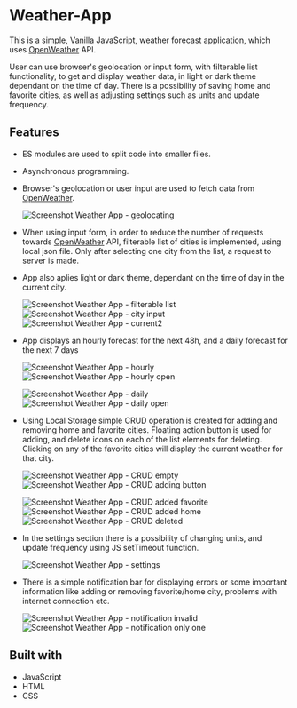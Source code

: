 # Weather-App

This is a simple, Vanilla JavaScript, weather forecast application, which uses [OpenWeather](https://openweathermap.org/) API.

User can use browser's geolocation or input form, with filterable list functionality, to get and display weather data, in light or dark theme dependant on the time of day.
There is a possibility of saving home and favorite cities, as well as adjusting settings such as units and update frequency.


## Features
- ES modules are used to split code into smaller files.
- Asynchronous programming.
- Browser's geolocation or user input are used to fetch data from [OpenWeather](https://openweathermap.org/). 

  ![Screenshot Weather App - geolocating](https://user-images.githubusercontent.com/29351209/136627973-616a615a-a037-41d2-aff1-1c51ebfcd56f.png)

- When using  input form, in order to reduce the number of requests towards [OpenWeather](https://openweathermap.org/) API, filterable list of cities is implemented, using local json file. Only after selecting one city from the list, a request to server is made. 
- App also aplies light or dark theme, dependant on the time of day in the current city.

  ![Screenshot Weather App - filterable list](https://user-images.githubusercontent.com/29351209/136630120-a571ab99-6b36-4e45-9f48-0b9ba918cf70.png)
  ![Screenshot  Weather App - city input](https://user-images.githubusercontent.com/29351209/136628879-f2b856db-bf36-40ab-957a-599b9c2ff369.png)
  ![Screenshot Weather App - current2](https://user-images.githubusercontent.com/29351209/136629222-d3d805d1-55a9-4f25-bb9e-1046d2dcfad9.png)

- App displays an hourly forecast for the next 48h, and a daily forecast for the next 7 days

  ![Screenshot  Weather App - hourly](https://user-images.githubusercontent.com/29351209/136675455-00e2a2d9-382d-487a-9f0f-dcfcdfadc86c.png)
  ![Screenshot Weather App - hourly open](https://user-images.githubusercontent.com/29351209/136675468-c25949ca-77d1-4524-ac28-60dfb15025f0.png)

  ![Screenshot Weather App - daily](https://user-images.githubusercontent.com/29351209/136675489-05a62afd-d15e-4467-9e8e-26eadd0dbc35.png)
  ![Screenshot Weather App - daily open](https://user-images.githubusercontent.com/29351209/136675498-0d5d5e96-41fd-4201-8b68-a5c91983569f.png)

- Using Local Storage simple CRUD operation is created for adding and removing home and favorite cities. Floating action button is used for adding, and delete icons on each of the list elements for deleting. Clicking on any of the favorite cities will display the current weather for that city.

  ![Screenshot Weather App - CRUD empty](https://user-images.githubusercontent.com/29351209/136675645-409760d5-bf01-4d19-b384-2b1ef3c4b8b3.png)
  ![Screenshot Weather App - CRUD adding button](https://user-images.githubusercontent.com/29351209/136675658-31345be7-9fdd-44d3-b874-c15ca43cc9ea.png)

  ![Screenshot Weather App - CRUD added favorite](https://user-images.githubusercontent.com/29351209/136675674-9e372bd3-86da-4388-a8ed-73f5c0ac1cba.png)
  ![Screenshot Weather App - CRUD added home](https://user-images.githubusercontent.com/29351209/136675711-710aea88-bcba-457b-81e9-470fc632d982.png)
  ![Screenshot Weather App - CRUD deleted](https://user-images.githubusercontent.com/29351209/136675692-89b4316e-7935-43a3-a5e4-371cc291ce49.png)

- In the settings section there is a possibility of changing units, and update frequency using JS setTimeout function.

  ![Screenshot Weather App - settings](https://user-images.githubusercontent.com/29351209/136676010-96392e32-6dbd-41ea-bf04-5a938a1b9e4c.png)
  

- There is a simple notification bar for displaying errors or some important information like adding or removing favorite/home city, problems with internet connection etc.

  ![Screenshot Weather App - notification invalid](https://user-images.githubusercontent.com/29351209/136676057-b406a5f0-b08e-4a71-ab52-5c374b9ff12c.png)
  ![Screenshot Weather App - notification only one](https://user-images.githubusercontent.com/29351209/136676073-39f81ce5-556f-4c85-991b-56ebbf7561c0.png)


## Built with
- JavaScript
- HTML
- CSS
